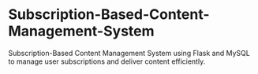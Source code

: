 # Subscription-Based-Content-Management-System
Subscription-Based Content Management System using Flask and MySQL to manage user  subscriptions and deliver content efficiently.
